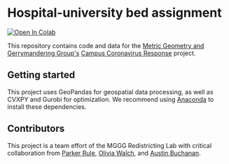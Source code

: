 # Hospital-university bed assignment

[![Open In Colab](https://colab.research.google.com/assets/colab-badge.svg)](https://github.com/mggg/covid-analysis/blob/master/University-hospital%20bed%20assignment.ipynb)

This repository contains code and data for the [Metric Geometry and Gerrymandering Group's](https://mggg.org/) [Campus Coronavirus Response](https://mggg.org/covid-flows/index.html) project.

## Getting started
This project uses GeoPandas for geospatial data processing, as well as CVXPY and Gurobi for optimization. We recommend using [Anaconda](https://anaconda.org/) to install these dependencies.

## Contributors
This project is a team effort of the MGGG Redistricting Lab with critical collaboration from [Parker Rule](https://github.com/pjrule), [Olivia Walch](http://oliviawalch.com/), and [Austin Buchanan](https://sites.google.com/site/austinlbuchanan/).


